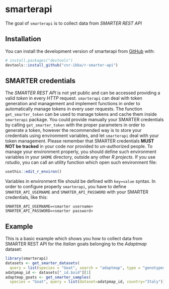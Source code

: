 
<!-- README.md is generated from README.Rmd. Please edit that file -->

# smarterapi

<!-- badges: start -->
<!-- badges: end -->

The goal of `smarterapi` is to collect data from *SMARTER REST API*

## Installation

You can install the development version of smarterapi from
[GitHub](https://github.com/) with:

``` r
# install.packages("devtools")
devtools::install_github("cnr-ibba/r-smarter-api")
```

## SMARTER credentials

The *SMARTER REST API* is not yet public and can be accessed providing a
valid *token* in every *HTTP* request. `smarterapi` can deal with token
generation and management and implement functions in order to
automatically manage tokens in every user requests. The function
`get_smarter_token` can be used to manage tokens and cache them inside
`smarterapi` package. You could provide manually your SMARTER
credentials by calling `get_smarter_token` with the proper parameters in
order to generate a token, however the recommended way is to store your
credentials using environment variables, and let `smarterapi` deal with
your token management. Please remember that SMARTER credentials **MUST
NOT be tracked** in your code nor provided to un-authorized people. To
manage your environment properly, you should define such environment
variables in your `$HOME` directory, outside any other *R projects*. If
you use *rstudio*, you can call an utility function which open such
environment file:

``` r
usethis::edit_r_environ()
```

Variables in environment file should be defined with `key=value` syntax.
In order to configure properly `smarterapi`, you have to define
`SMARTER_API_USERNAME` and `SMARTER_API_PASSWORD` with your SMARTER
credentials, like this:

``` text
SMARTER_API_USERNAME=<smarter username>
SMARTER_API_PASSWORD=<smarter password>
```

## Example

This is a basic example which shows you how to collect data from SMARTER
REST API for the *Italian* goats belonging to the *Adaptmap* dataset:

``` r
library(smarterapi)
datasets <- get_smarter_datasets(
  query = list(species = "Goat", search = "adaptmap", type = "genotypes"))
adatpmap_id <- datasets["_id.$oid"][1]
adaptmap_goats <- get_smarter_samples(
  species = "Goat", query = list(dataset=adatpmap_id, country="Italy"))
```
